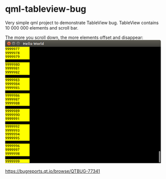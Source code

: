 # qml-tableview-bug

Very simple qml project to demonstrate TableView bug. TableView contains 10 000 000 elements and scroll bar.

The more you scroll down, the more elements offset and disappear:
![alt text](https://raw.githubusercontent.com/kullackov/qml-tableview-bug/master/bug.png)

https://bugreports.qt.io/browse/QTBUG-77341
